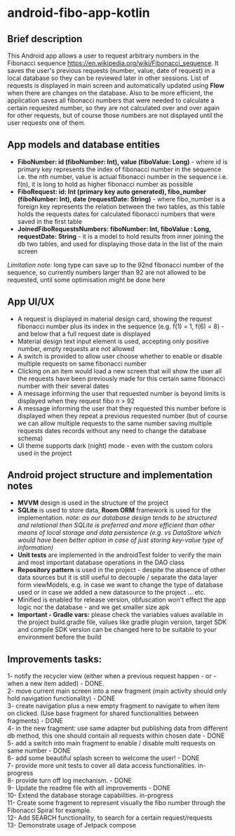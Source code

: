 # android-fibo-app-kotlin

## Brief description

This Android app allows a user to request arbitrary numbers in the Fibonacci sequence https://en.wikipedia.org/wiki/Fibonacci_sequence. It saves the user's previous requests (number, value, date of request) in a local database so they can be reviewed later in other sessions. List of requests is displayed in main screen and automatically updated using **Flow** when there are changes on the database. Also to be more efficient, the application saves all fibonacci numbers that were needed to calculate a certain requested number, so they are not calculated over and over again for other requests, but of course those numbers are not displayed until the user requests one of them.

## App models and database entities 

* **FiboNumber: id (fiboNumber: Int), value (fiboValue: Long)** - where id is primary key represents the index of fibonacci number in the sequence i.e. the nth number, value is actual fibonacci number in the sequence i.e. f(n), it is long to hold as higher fibonacci number as possible
* **FiboRequest: id: Int (primary key auto generated), fibo_number (fiboNumber: Int), date (requestDate: String)** - where fibo_number is a foreign key represents the relation between the two tables, as this table holds the requests dates for calculated fibonacci numbers that were saved in the first table
*  **JoinedFiboRequestsNumbers: fiboNumber: Int, fiboValue : Long, requestDate: String** - it is a model to hold results from inner joining the db two tables, and used for displaying those data in the list of the main screen

_Limitation note:_ long type can save up to the 92nd fibonacci number of the sequence, so currently numbers larger than 92 are not allowed to be requested, until some optimisation might be done here

## App UI/UX

* A request is displayed in material design card, showing the request fibonacci number plus its index in the sequence (e.g. f(1) = 1, f(6) = 8) - and below that a full request date is displayed
* Material design text input element is used, accepting only positive number, empty requests are not allowed
* A switch is provided to allow user choose whether to enable or disable multiple requests on same fibonacci number
* Clicking on an item would load a new screen that will show the user all the requests have been previously made for this certain same fibonacci number with their several dates
* A message informing the user that requested number is beyond limits is displayed when they request fibo n > 92
* A message informing the user that they requested this number before is displayed when they repeat a previous requested number (but of course we can allow multiple requests to the same number saving multiple requests dates records without any need to change the database schema)
* UI theme supports dark (night) mode - even with the custom colors used in the project


## Android project structure and implementation notes

* **MVVM** design is used in the structure of the project
* **SQLite** is used to store data, **Room ORM** framework is used for the implementation. _note: as our database design tends to be structured and relational then SQLite is preferred and more efficient than other means of local storage and data persistence (e.g. vs DataStore which would have been better option in case of just storing key-value type of information)_
* **Unit tests** are implemented in the androidTest folder to verify the main and most important database operations in the DAO class
* **Repository pattern** is used in the project - despite the absence of other data sources but it is still useful to decouple / separate the data layer form viewModels, e.g. in case we want to change the type of database used or in case we added a new datasource to the project ... etc.
* Minified is enabled for release version, obfuscation won't effect the app logic nor the database - and we get smaller size apk
* **Important - Gradle vars:** please check the variables values available in the project build.gradle file, values like gradle plugin version, target SDK and compile SDK version can be changed here to be suitable to your environment before the build    
   
   
   
 ## Improvements tasks:

1- notify the recycler view (either when a previous request happen - or - when a new item added) - DONE.    
2- move current main screen into a new fragment (main activity should only hold navigation functionality) - DONE    
3- create navigation plus a new empty fragment to navigate to when item on clicked. (Use base fragment for shared functionalities between fragments)  - DONE               
4- in the new fragment: use same adapter but publishing data from different db method, this one should contain all requests within chosen date  - DONE    
5- add a switch into main fragment to enable / disable multi requests on same number  - DONE      
6- add some beautiful splash screen to welcome the user!   - DONE       
7- provide more unit tests to cover all data access functionalities. in-progress      
8- provide turn off log mechanism.    - DONE       
9- Update the readme file with all improvements    - DONE       
10- Extend the database storage capabilities.     in-progress          
11- Create some fragment to represent visually the fibo number through the Fibonacci Spiral for example.        
12- Add SEARCH functionality, to search for a certain request/requests      
13- Demonstrate usage of Jetpack compose
